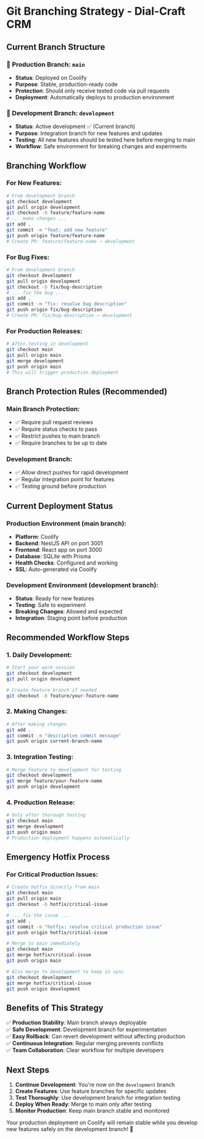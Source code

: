 # Git Branching Strategy - Dial-Craft CRM

## Current Branch Structure

### 🚀 Production Branch: `main`
- **Status**: Deployed on Coolify
- **Purpose**: Stable, production-ready code
- **Protection**: Should only receive tested code via pull requests
- **Deployment**: Automatically deploys to production environment

### 🔧 Development Branch: `development`
- **Status**: Active development ✅ (Current branch)
- **Purpose**: Integration branch for new features and updates  
- **Testing**: All new features should be tested here before merging to main
- **Workflow**: Safe environment for breaking changes and experiments

## Branching Workflow

### For New Features:
```bash
# From development branch
git checkout development
git pull origin development
git checkout -b feature/feature-name
# ... make changes ...
git add .
git commit -m "feat: add new feature"
git push origin feature/feature-name
# Create PR: feature/feature-name → development
```

### For Bug Fixes:
```bash
# From development branch  
git checkout development
git pull origin development
git checkout -b fix/bug-description
# ... fix the bug ...
git add .
git commit -m "fix: resolve bug description"
git push origin fix/bug-description
# Create PR: fix/bug-description → development
```

### For Production Releases:
```bash
# After testing in development
git checkout main
git pull origin main
git merge development
git push origin main
# This will trigger production deployment
```

## Branch Protection Rules (Recommended)

### Main Branch Protection:
- ✅ Require pull request reviews
- ✅ Require status checks to pass
- ✅ Restrict pushes to main branch
- ✅ Require branches to be up to date

### Development Branch:
- ✅ Allow direct pushes for rapid development
- ✅ Regular integration point for features
- ✅ Testing ground before production

## Current Deployment Status

### Production Environment (main branch):
- **Platform**: Coolify
- **Backend**: NestJS API on port 3001
- **Frontend**: React app on port 3000
- **Database**: SQLite with Prisma
- **Health Checks**: Configured and working
- **SSL**: Auto-generated via Coolify

### Development Environment (development branch):
- **Status**: Ready for new features
- **Testing**: Safe to experiment
- **Breaking Changes**: Allowed and expected
- **Integration**: Staging point before production

## Recommended Workflow Steps

### 1. Daily Development:
```bash
# Start your work session
git checkout development
git pull origin development

# Create feature branch if needed
git checkout -b feature/your-feature-name
```

### 2. Making Changes:
```bash
# After making changes
git add .
git commit -m "descriptive commit message"
git push origin current-branch-name
```

### 3. Integration Testing:
```bash
# Merge feature to development for testing
git checkout development
git merge feature/your-feature-name
git push origin development
```

### 4. Production Release:
```bash
# Only after thorough testing
git checkout main
git merge development
git push origin main
# Production deployment happens automatically
```

## Emergency Hotfix Process

### For Critical Production Issues:
```bash
# Create hotfix directly from main
git checkout main
git pull origin main
git checkout -b hotfix/critical-issue

# ... fix the issue ...
git add .
git commit -m "hotfix: resolve critical production issue"
git push origin hotfix/critical-issue

# Merge to main immediately
git checkout main
git merge hotfix/critical-issue
git push origin main

# Also merge to development to keep in sync
git checkout development
git merge hotfix/critical-issue
git push origin development
```

## Benefits of This Strategy

✅ **Production Stability**: Main branch always deployable  
✅ **Safe Development**: Development branch for experimentation  
✅ **Easy Rollback**: Can revert development without affecting production  
✅ **Continuous Integration**: Regular merging prevents conflicts  
✅ **Team Collaboration**: Clear workflow for multiple developers  

## Next Steps

1. **Continue Development**: You're now on the `development` branch
2. **Create Features**: Use feature branches for specific updates
3. **Test Thoroughly**: Use development branch for integration testing
4. **Deploy When Ready**: Merge to main only after testing
5. **Monitor Production**: Keep main branch stable and monitored

Your production deployment on Coolify will remain stable while you develop new features safely on the development branch! 🚀